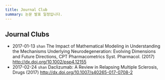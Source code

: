 ```yaml
---
title: Journal Club
summary: 논문 발표 일정입니다.
---
```


## Journal Clubs

- 2017-01-13 `shan` The Impact of Mathematical Modeling in Understanding the Mechanisms Underlying Neurodegeneration: Evolving Dimensions and Future Directions, CPT Pharmacometrics Syst. Pharmacol. (2017) <http://dx.doi.org/10.1002/psp4.12155>
- 2017-02-24 `shan` Daclizumab: A Review in Relapsing Multiple Sclerosis, Drugs (2017) <http://dx.doi.org/10.1007/s40265-017-0708-2>

